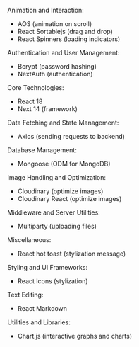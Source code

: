 Animation and Interaction:
- AOS (animation on scroll)
- React Sortablejs (drag and drop)
- React Spinners (loading indicators)

Authentication and User Management:
- Bcrypt (password hashing)
- NextAuth (authentication)

Core Technologies:
- React 18
- Next 14 (framework)

Data Fetching and State Management:
- Axios (sending requests to backend)

Database Management:
- Mongoose (ODM for MongoDB)

Image Handling and Optimization:
- Cloudinary (optimize images)
- Cloudinary React (optimize images)

Middleware and Server Utilities:
- Multiparty (uploading files)

Miscellaneous:
- React hot toast (stylization message)

Styling and UI Frameworks:
- React Icons (stylization)

Text Editing:
- React Markdown

Utilities and Libraries:
- Chart.js (interactive graphs and charts)

